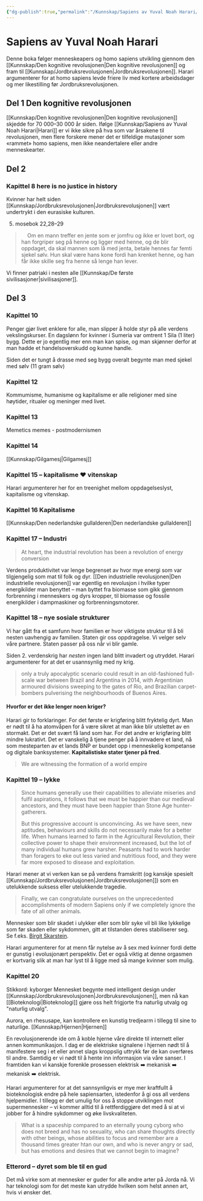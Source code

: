 ```yaml
---
{"dg-publish":true,"permalink":"/Kunnskap/Sapiens av Yuval Noah Harari/","title":"Sapiens av Yuval Noah Harari","tags":["historie","bok"]}
---
```



# Sapiens av Yuval Noah Harari
Denne boka følger menneskeapers og homo sapiens utvikling gjennom den [[Kunnskap/Den kognitive revolusjonen\|Den kognitive revolusjonen]] og fram til [[Kunnskap/Jordbruksrevolusjonen\|Jordbruksrevolusjonen]].
Harari argumenterer for at homo sapiens levde friere liv med kortere arbeidsdager og mer likestilling før Jordbruksrevolusjonen. 

## Del 1 Den kognitive revolusjonen
[[Kunnskap/Den kognitive revolusjonen\|Den kognitive revolusjonen]] skjedde for 70 000–30 000 år siden. Ifølge [[Kunnskap/Sapiens av Yuval Noah Harari\|Harari]] er vi ikke sikre på hva som var årsakene til revolusjonen, men flere forskere mener det er tilfeldige mutasjoner som «rammet» homo sapiens, men ikke neandertalere eller andre menneskearter.

## Del 2

### Kapittel 8 here is no justice in history
Kvinner har helt siden [[Kunnskap/Jordbruksrevolusjonen\|Jordbruksrevolusjonen]] vært undertrykt i den eurasiske kulturen. 

5. mosebok 22,28–29
>     Om en mann treffer en jente som er jomfru og ikke er lovet bort, og han forgriper seg på henne og ligger med henne, og de blir oppdaget, da skal mannen som lå med jenta, betale hennes far femti sjekel sølv. Hun skal være hans kone fordi han krenket henne, og han får ikke skille seg fra henne så lenge han lever.

Vi finner patriaki i nesten alle [[Kunnskap/De første sivilisasjoner\|sivilisasjoner]]. 

## Del 3

### Kapittel 10
Penger gjør livet enklere for alle, man slipper å holde styr på alle verdens vekslingskurser. 
En dagslønn for kvinner i Sumeria var omtrent 1 Sila (1 liter) bygg. Dette er jo egentlig mer enn man kan spise, og man skjønner derfor at man hadde et handelsoverskudd og kunne handle.

Siden det er tungt å drasse med seg bygg overalt begynte man med sjekel med sølv (11 gram sølv)

### Kapittel 12
Kommumisme, humanisme og kapitalisme er alle religioner med sine høytider, ritualer og meninger med livet.

### Kapittel 13
Memetics memes - postmodernismen 

### Kapittel 14
[[Kunnskap/Gilgamesj\|Gilgamesj]] 

### Kapittel 15 – kapitalisme ❤️ vitenskap
Harari argumenterer her for en treenighet mellom oppdagelseslyst, kapitalisme og vitenskap. 
<style> .container {font-family: sans-serif; text-align: center;} .button-wrapper button {z-index: 1;height: 40px; width: 100px; margin: 10px;padding: 5px;} .excalidraw .App-menu_top .buttonList { display: flex;} .excalidraw-wrapper { height: 800px; margin: 50px; position: relative;} :root[dir="ltr"] .excalidraw .layer-ui__wrapper .zen-mode-transition.App-menu_bottom--transition-left {transform: none;} </style><script src="https://cdn.jsdelivr.net/npm/react@17/umd/react.production.min.js"></script><script src="https://cdn.jsdelivr.net/npm/react-dom@17/umd/react-dom.production.min.js"></script><script type="text/javascript" src="https://cdn.jsdelivr.net/npm/@excalidraw/excalidraw@0/dist/excalidraw.production.min.js"></script><div id="harari_sapiens_kapitalisme_vitenskap_og_oppdagelseslystexcalidraw.md1"></div><script>(function(){const InitialData={"type":"excalidraw","version":2,"source":"https://github.com/zsviczian/obsidian-excalidraw-plugin/releases/tag/2.2.7","elements":[{"type":"line","version":178,"versionNonce":331385626,"index":"a0","isDeleted":false,"id":"w3cwKusXXmI9kJCuYgYap","fillStyle":"hachure","strokeWidth":1,"strokeStyle":"solid","roughness":0,"opacity":100,"angle":6.115816056064698,"x":-156.7726888695227,"y":12.909581768650987,"strokeColor":"#000000","backgroundColor":"transparent","width":181.0453777390456,"height":164.18083646269804,"seed":1681703496,"groupIds":[],"frameId":null,"roundness":null,"boundElements":[],"updated":1720770503303,"link":null,"locked":false,"startBinding":null,"endBinding":null,"lastCommittedPoint":null,"startArrowhead":null,"endArrowhead":null,"points":[[0,0],[0,0],[108,-138],[181.0453777390456,26.180836462698032],[0,0]]},{"type":"text","version":40,"versionNonce":1857342342,"index":"a1","isDeleted":false,"id":"frtQhVvP","fillStyle":"hachure","strokeWidth":1,"strokeStyle":"solid","roughness":0,"opacity":100,"angle":0,"x":-113.75,"y":45.5,"strokeColor":"#000000","backgroundColor":"transparent","width":108.58000183105469,"height":25,"seed":1769370680,"groupIds":[],"frameId":null,"roundness":null,"boundElements":[],"updated":1720770503303,"link":null,"locked":false,"fontSize":20,"fontFamily":1,"text":"Kapitalisme","rawText":"Kapitalisme","textAlign":"left","verticalAlign":"top","containerId":null,"originalText":"Kapitalisme","autoResize":true,"lineHeight":1.25},{"type":"text","version":71,"versionNonce":477370330,"index":"a2","isDeleted":false,"id":"jJy79x2g","fillStyle":"hachure","strokeWidth":1,"strokeStyle":"solid","roughness":0,"opacity":100,"angle":1.1108940186339264,"x":-41.60364308937011,"y":-81.34710097167378,"strokeColor":"#000000","backgroundColor":"transparent","width":90.10000610351562,"height":25,"seed":2104321352,"groupIds":[],"frameId":null,"roundness":null,"boundElements":[],"updated":1720770503303,"link":null,"locked":false,"fontSize":20,"fontFamily":1,"text":"Vitenskap","rawText":"Vitenskap","textAlign":"left","verticalAlign":"top","containerId":null,"originalText":"Vitenskap","autoResize":true,"lineHeight":1.25},{"type":"text","version":107,"versionNonce":643656390,"index":"a3","isDeleted":false,"id":"7BVcFhZr","fillStyle":"hachure","strokeWidth":1,"strokeStyle":"solid","roughness":0,"opacity":100,"angle":5.280675829047233,"x":-185.26494055228667,"y":-82.43978775097601,"strokeColor":"#000000","backgroundColor":"transparent","width":115.58000946044922,"height":25,"seed":711362120,"groupIds":[],"frameId":null,"roundness":null,"boundElements":[],"updated":1720770503303,"link":null,"locked":false,"fontSize":20,"fontFamily":1,"text":"Oppdagelser","rawText":"Oppdagelser","textAlign":"left","verticalAlign":"top","containerId":null,"originalText":"Oppdagelser","autoResize":true,"lineHeight":1.25}],"appState":{"theme":"light","viewBackgroundColor":"#ffffff","currentItemStrokeColor":"#000000","currentItemBackgroundColor":"transparent","currentItemFillStyle":"hachure","currentItemStrokeWidth":1,"currentItemStrokeStyle":"solid","currentItemRoughness":0,"currentItemOpacity":100,"currentItemFontFamily":1,"currentItemFontSize":20,"currentItemTextAlign":"left","currentItemStartArrowhead":null,"currentItemEndArrowhead":"arrow","scrollX":268.9645304502043,"scrollY":185.67742447344435,"zoom":{"value":2},"currentItemRoundness":"round","gridSize":null,"gridColor":{"Bold":"#C9C9C9FF","Regular":"#EDEDEDFF"},"colorPalette":{},"currentStrokeOptions":null,"previousGridSize":null,"frameRendering":{"enabled":true,"clip":true,"name":true,"outline":true},"objectsSnapModeEnabled":false},"files":{}};InitialData.scrollToContent=true;App=()=>{const e=React.useRef(null),t=React.useRef(null),[n,i]=React.useState({width:void 0,height:void 0});return React.useEffect(()=>{i({width:t.current.getBoundingClientRect().width,height:t.current.getBoundingClientRect().height});const e=()=>{i({width:t.current.getBoundingClientRect().width,height:t.current.getBoundingClientRect().height})};return window.addEventListener("resize",e),()=>window.removeEventListener("resize",e)},[t]),React.createElement(React.Fragment,null,React.createElement("div",{className:"excalidraw-wrapper",ref:t},React.createElement(ExcalidrawLib.Excalidraw,{ref:e,width:n.width,height:n.height,initialData:InitialData,viewModeEnabled:!0,zenModeEnabled:!0,gridModeEnabled:!1})))},excalidrawWrapper=document.getElementById("harari_sapiens_kapitalisme_vitenskap_og_oppdagelseslystexcalidraw.md1");ReactDOM.render(React.createElement(App),excalidrawWrapper);})();</script>

### Kapittel 16 Kapitalisme
[[Kunnskap/Den nederlandske gullalderen\|Den nederlandske gullalderen]]

### Kapittel 17 – Industri
> At heart, the industrial revolution has been a revolution of energy conversion

Verdens produktivitet var lenge begrenset av hvor mye energi som var tilgjengelig som mat til folk og dyr. [[Den industrielle revolusjonen\|Den industrielle revolusjonen]] var egentlig en revolusjon i hvilke typer energikilder man benyttet – man byttet fra biomasse som gikk gjennom forbrenning i menneskers og dyrs kropper, til biomasse og fossile energikilder i dampmaskiner og forbrenningsmotorer.

### Kapittel 18 – nye sosiale strukturer
Vi har gått fra et samfunn hvor familien er hvor viktigste struktur til å bli nesten uavhengig av familien. Staten gir oss oppdragelse. Vi velger selv våre partnere. Staten passer på oss når vi blir gamle.

Siden 2. verdenskrig har *nesten* ingen land blitt invadert og utryddet. Harari argumenterer for at det er usannsynlig med ny krig.

> only a truly apocalyptic scenario could result in an old-fashioned full-scale war between Brazil and Argentina in 2014, with Argentinian armoured divisions sweeping to the gates of Rio, and Brazilian carpet-bombers pulverising the neighbourhoods of Buenos Aires.

#### Hvorfor er det ikke lenger noen kriger?
Harari gir to forklaringer. For det første er krigføring blitt fryktelig dyrt. Man er nødt til å ha atomvåpen for å være sikret at man ikke blir utslettet av en stormakt. Det er det svært få land som har. For det andre er krigføring blitt mindre lukrativt. Det er vanskelig å tjene penger på å innvadere et land, nå som mesteparten av et lands BNP er bundet opp i menneskelig kompetanse og digitale banksystemer. **Kapitalistiske stater tjener på fred**.

> We are witnessing the formation of a world empire

### Kapittel 19 – lykke
> Since humans generally use their capabilities to alleviate miseries and fulfil aspirations, it follows that we must be happier than our medieval ancestors, and they must have been happier than Stone Age hunter-gatherers. 
> 
> But this progressive account is unconvincing. As we have seen, new aptitudes, behaviours and skills do not necessarily make for a better life. When humans learned to farm in the Agricultural Revolution, their collective power to shape their environment increased, but the lot of many individual humans grew harsher. Peasants had to work harder than foragers to eke out less varied and nutritious food, and they were far more exposed to disease and exploitation.

Harari mener at vi verken kan se på verdens framskritt (og kanskje spesielt [[Kunnskap/Jordbruksrevolusjonen\|Jordbruksrevolusjonen]]) som en utelukkende suksess eller utelukkende tragedie. 

> Finally, we can congratulate ourselves on the unprecedented accomplishments of modern Sapiens only if we completely ignore the fate of all other animals.

Mennesker som blir skadet i ulykker eller som blir syke vil bli like lykkelige som før skaden eller sykdommen, gitt at tilstanden deres stabiliserer seg. Se f.eks. 
[Birgit Skarstein](https://en.wikipedia.org/wiki/Birgit%20Skarstein).  

Harari argumenterer for at menn får nytelse av å sex med kvinner fordi dette er gunstig i evolusjonært perspektiv. Det er også viktig at denne orgasmen er kortvarig slik at man har lyst til å ligge med så mange kvinner som mulig.

### Kapittel 20
Stikkord: kyborger
Mennesket begynte med intelligent design under [[Kunnskap/Jordbruksrevolusjonen\|Jordbruksrevolusjonen]], men nå kan [[Bioteknologi\|Bioteknologi]] gjøre oss helt frigjorte fra naturlig utvalg og "naturlig utvalg".

Aurora, en rhesusape, kan kontrollere en kunstig tredjearm i tillegg til sine to naturlige. [[Kunnskap/Hjernen\|Hjernen]]

En revolusjonerende ide om å koble hjerne våre direkte til internett eller annen kommunikasjon. I dag er de elektriske signalene i hjernen nødt til å manifestere seg i et eller annet slags kroppslig uttrykk før de kan overføres til andre. Samtidig er vi nødt til å hente inn informasjon via våre sanser. I framtiden kan vi kanskje forenkle prosessen elektrisk ➡️ mekanisk ➡️ mekanisk ➡️ elektrisk.

Harari argumenterer for at det sannsynligvis er mye mer kraftfullt å bioteknologisk endre på hele sapiensarten, istedenfor å gi oss all verdens hjelpemidler. I tillegg er det umulig for oss å stoppe utviklingen mot supermennesker – vi kommer alltid til å rettferdiggjøre det med å si at vi jobber for å hindre sykdommer og øke livskvaliteten.

> What is a spaceship compared to an eternally young cyborg who does not breed and has no sexuality, who can share thoughts directly with other beings, whose abilities to focus and remember are a thousand times greater htan our own, and who is never angry or sad, but has emotions and desires that we cannot begin to imagine?

### Etterord – dyret som ble til en gud
Det må virke som at mennesker er guder for alle andre arter på Jorda nå. Vi har teknologi som for det meste kan utrydde hvilken som helst annen art, hvis vi ønsker det.
